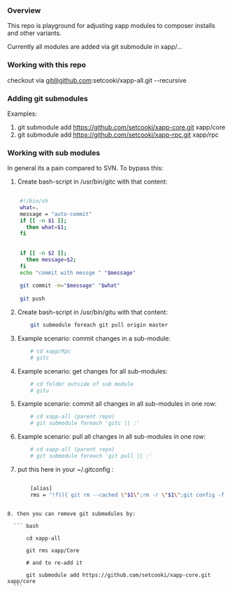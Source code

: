 ### Overview

This repo is playground for adjusting xapp modules to composer installs and other variants. 

Currently all modules are added via git submodule in xapp/...


### Working with this repo

checkout via git@github.com:setcooki/xapp-all.git --recursive

### Adding git submodules 

Examples:
 
1. git submodule add https://github.com/setcooki/xapp-core.git xapp/core
2. git submodule add https://github.com/setcooki/xapp-rpc.git xapp/rpc
 
### Working with sub modules 

In general its a pain compared to SVN. To bypass this:
 
1. Create bash-script in /usr/bin/gitc with that content:
  
``` bash 
    
    #!/bin/sh
    what=.
    message = "auto-commit"
    if [[ -n $1 ]];
      then what=$1;
    fi
    
    
    if [[ -n $2 ]];
      then message=$2;
    fi
    echo "commit with messge " "$message"
    
    git commit -m="$message" "$what"
    
    git push
```
  
2. Create bash-script in /usr/bin/gitu with that content:
  
    ``` bash 
        git submodule foreach git pull origin master
    ```
  
3. Example scenario: commit changes in a sub-module:
  
    ``` bash
        # cd xapp/Rpc
        # gitc
    ```
  
4. Example scenario: get changes for all sub-modules:
  
    ``` bash
        # cd folder outside of sub module 
        # gitu
    ```
    
5. Example scenario: commit all changes in all sub-modules in one row:
  
    ``` bash
        # cd xapp-all (parent repo) 
        # git submodule foreach 'gitc || :'
    ```
  
6. Example scenario: pull all changes in all sub-modules in one row:
    
    ``` bash
        # cd xapp-all (parent repo) 
        # git submodule foreach 'git pull || :'
    ```
  
7. put this here in your ~/.gitconfig :
  
    ``` bash
    
        [alias]
        rms = "!f(){ git rm --cached \"$1\";rm -r \"$1\";git config -f .gitmodules --remove-section \"submodule.$1\";git config -f .git/config --remove-section \"submodule.$1\";git add .gitmodules; }; f"  
  ```
   
8. then you can remove git submodules by:
 
    ``` bash
    
        cd xapp-all
    
        git rms xapp/Core
    
        # and to re-add it 
    
        git submodule add https://github.com/setcooki/xapp-core.git xapp/core    
    ```
       
        
  

